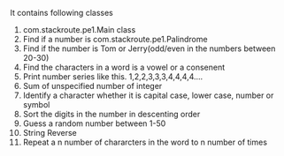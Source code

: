 It contains following classes

1. com.stackroute.pe1.Main class
2. Find if a number is com.stackroute.pe1.Palindrome
3. Find if the number is Tom or Jerry(odd/even in the numbers between 20-30)
4. Find the characters in a word is a vowel or a consenent
5. Print number series like this. 1,2,2,3,3,3,4,4,4,4....
6. Sum of unspecified number of integer
7. Identify a character whether it is capital case, lower case, number or symbol
8. Sort the digits in the number in descenting order
9. Guess a random number between 1-50
10. String Reverse 
11. Repeat a n number of chararcters in the word to n number of times 
